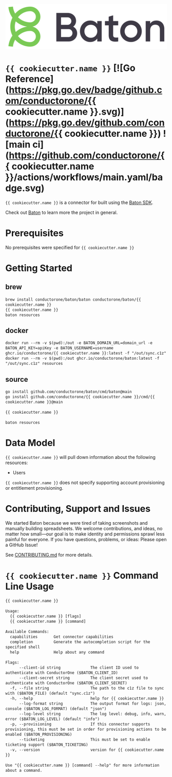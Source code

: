 ![Baton Logo](./baton-logo.png)

# `{{ cookiecutter.name }}` [![Go Reference](https://pkg.go.dev/badge/github.com/conductorone/{{ cookiecutter.name }}.svg)](https://pkg.go.dev/github.com/conductorone/{{ cookiecutter.name }}) ![main ci](https://github.com/conductorone/{{ cookiecutter.name }}/actions/workflows/main.yaml/badge.svg)

`{{ cookiecutter.name }}` is a connector for built using the [Baton SDK](https://github.com/conductorone/baton-sdk).

Check out [Baton](https://github.com/conductorone/baton) to learn more the project in general.

# Prerequisites
No prerequisites were specified for `{{ cookiecutter.name }}`

# Getting Started

## brew

```
brew install conductorone/baton/baton conductorone/baton/{{ cookiecutter.name }}
{{ cookiecutter.name }}
baton resources
```

## docker

```
docker run --rm -v $(pwd):/out -e BATON_DOMAIN_URL=domain_url -e BATON_API_KEY=apiKey -e BATON_USERNAME=username ghcr.io/conductorone/{{ cookiecutter.name }}:latest -f "/out/sync.c1z"
docker run --rm -v $(pwd):/out ghcr.io/conductorone/baton:latest -f "/out/sync.c1z" resources
```

## source

```
go install github.com/conductorone/baton/cmd/baton@main
go install github.com/conductorone/{{ cookiecutter.name }}/cmd/{{ cookiecutter.name }}@main

{{ cookiecutter.name }}

baton resources
```

# Data Model

`{{ cookiecutter.name }}` will pull down information about the following resources:
- Users

`{{ cookiecutter.name }}` does not specify supporting account provisioning or entitlement provisioning.

# Contributing, Support and Issues

We started Baton because we were tired of taking screenshots and manually
building spreadsheets. We welcome contributions, and ideas, no matter how
small&mdash;our goal is to make identity and permissions sprawl less painful for
everyone. If you have questions, problems, or ideas: Please open a GitHub Issue!

See [CONTRIBUTING.md](https://github.com/ConductorOne/baton/blob/main/CONTRIBUTING.md) for more details.

# `{{ cookiecutter.name }}` Command Line Usage

```
{{ cookiecutter.name }}

Usage:
  {{ cookiecutter.name }} [flags]
  {{ cookiecutter.name }} [command]

Available Commands:
  capabilities       Get connector capabilities
  completion         Generate the autocompletion script for the specified shell
  help               Help about any command

Flags:
      --client-id string             The client ID used to authenticate with ConductorOne ($BATON_CLIENT_ID)
      --client-secret string         The client secret used to authenticate with ConductorOne ($BATON_CLIENT_SECRET)
  -f, --file string                  The path to the c1z file to sync with ($BATON_FILE) (default "sync.c1z")
  -h, --help                         help for {{ cookiecutter.name }}
      --log-format string            The output format for logs: json, console ($BATON_LOG_FORMAT) (default "json")
      --log-level string             The log level: debug, info, warn, error ($BATON_LOG_LEVEL) (default "info")
  -p, --provisioning                 If this connector supports provisioning, this must be set in order for provisioning actions to be enabled ($BATON_PROVISIONING)
      --ticketing                    This must be set to enable ticketing support ($BATON_TICKETING)
  -v, --version                      version for {{ cookiecutter.name }}

Use "{{ cookiecutter.name }} [command] --help" for more information about a command.
```
